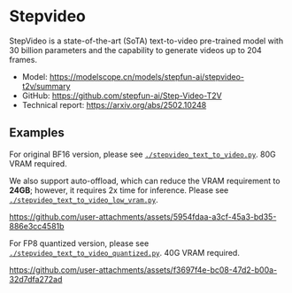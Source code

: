 # Stepvideo

StepVideo is a state-of-the-art (SoTA) text-to-video pre-trained model with 30 billion parameters and the capability to generate videos up to 204 frames.

* Model: https://modelscope.cn/models/stepfun-ai/stepvideo-t2v/summary
* GitHub: https://github.com/stepfun-ai/Step-Video-T2V
* Technical report: https://arxiv.org/abs/2502.10248

## Examples

For original BF16 version, please see [`./stepvideo_text_to_video.py`](./stepvideo_text_to_video.py). 80G VRAM required.

We also support auto-offload, which can reduce the VRAM requirement to **24GB**; however, it requires 2x time for inference. Please see [`./stepvideo_text_to_video_low_vram.py`](./stepvideo_text_to_video_low_vram.py).

https://github.com/user-attachments/assets/5954fdaa-a3cf-45a3-bd35-886e3cc4581b

For FP8 quantized version, please see [`./stepvideo_text_to_video_quantized.py`](./stepvideo_text_to_video_quantized.py). 40G VRAM required.

https://github.com/user-attachments/assets/f3697f4e-bc08-47d2-b00a-32d7dfa272ad
